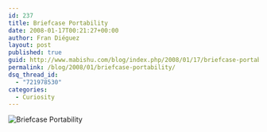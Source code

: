 ```yaml
---
id: 237
title: Briefcase Portability
date: 2008-01-17T00:21:27+00:00
author: Fran Diéguez
layout: post
published: true
guid: http://www.mabishu.com/blog/index.php/2008/01/17/briefcase-portability/
permalink: /blog/2008/01/briefcase-portability/
dsq_thread_id:
  - "721978530"
categories:
  - Curiosity
---
```

<img class="aligncenter" src="/assets/2008/01/briefcase-portability1.jpg" alt="Briefcase Portability" align="center" />
